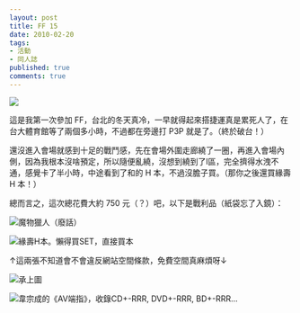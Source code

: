 ```yaml
---
layout: post
title: FF 15
date: 2010-02-20
tags:
- 活動
- 同人誌
published: true
comments: true
---
```

![](https://lh4.googleusercontent.com/-vGJVQlgchnw/TxqC4I_ts4I/AAAAAAAAEe0/GGp7c18fv7s/s0/ff_15_1.jpg)

這是我第一次參加 FF，台北的冬天真冷，一早就得起來搭捷運真是累死人了，在台大體育館等了兩個多小時，不過都在旁邊打 P3P 就是了。（終於破台！）

還沒進入會場就感到十足的戰鬥感，先在會場外圍走廊繞了一圈，再進入會場內側，因為我根本沒啥預定，所以隨便亂繞，沒想到繞到了I區，完全擠得水洩不通，感覺卡了半小時，中途看到了和的 H 本，不過沒膽子買。（那你之後還買緣壽 H 本！）

<!--more-->

總而言之，這次總花費大約 750 元（？）吧，以下是戰利品（紙袋忘了入鏡）：

![魔物獵人（廢話）](https://lh3.googleusercontent.com/-YKV2n4puI6U/TxqC4xwxqOI/AAAAAAAAEe8/_ZdqbA10Mt8/s912/ff_15_2.jpg)

![緣壽H本。懶得買SET，直接買本](https://lh4.googleusercontent.com/-Fmt_JW9IqAI/TxqC5TVEu8I/AAAAAAAAEfE/TnKQPmWQ5WQ/s640/ff_15_3.jpg)

↑這兩張不知道會不會違反網站空間條款，免費空間真麻煩呀↓

![承上圖](https://lh3.googleusercontent.com/-z0ISx9InIQw/TxqC7nC-_xI/AAAAAAAAEfQ/R_57d3oxSJI/s640/ff_15_4.jpg)

![韋宗成的《AV端指》，收錄CD+-RRR, DVD+-RRR, BD+-RRR...](https://lh6.googleusercontent.com/-JojexDgm4D4/TxqC8HCro1I/AAAAAAAAEfU/-7PA4Dn2_Uo/s640/ff_15_5.jpg)
